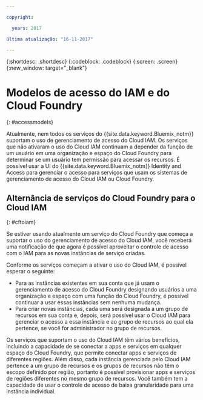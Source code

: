```yaml
---

copyright:

  years: 2017

última atualização: "16-11-2017"

---
```


{:shortdesc: .shortdesc}
{:codeblock: .codeblock}
{:screen: .screen}
{:new_window: target="_blank"}

# Modelos de acesso do IAM e do Cloud Foundry
{: #accessmodels}

Atualmente, nem todos os serviços do {{site.data.keyword.Bluemix_notm}} suportam o uso de gerenciamento de acesso do Cloud IAM. Os serviços que não ativaram o uso do Cloud IAM continuam a depender da função de um usuário em uma organização e espaço do Cloud Foundry para determinar se um usuário tem permissão para acessar os recursos. É possível usar a UI do {{site.data.keyword.Bluemix_notm}} Identity and Access para gerenciar o acesso para serviços que usam os sistemas de gerenciamento de acesso do Cloud IAM ou Cloud Foundry.


## Alternância de serviços do Cloud Foundry para o Cloud IAM
{: #cftoiam}

Se estiver usando atualmente um serviço do Cloud Foundry que começa a suportar o uso do gerenciamento de acesso do Cloud IAM, você receberá uma notificação de que agora é possível aproveitar o controle de acesso com o IAM para as novas instâncias de serviço criadas.

Conforme os serviços começam a ativar o uso do Cloud IAM, é possível esperar o seguinte:

* Para as instâncias existentes em sua conta que já usam o gerenciamento de acesso do Cloud Foundry designando usuários a uma organização e espaço com uma função do Cloud Foundry, é possível continuar a usar essas instâncias sem nenhuma mudança.
* Para criar novas instâncias, cada uma será designada a um grupo de recursos em sua conta e, depois, será possível usar o Cloud IAM para gerenciar o acesso a essa instância e ao grupo de recursos ao qual ela pertence, se você for administrador no grupo de recursos.

Os serviços que suportam o uso do Cloud IAM têm vários benefícios, incluindo a capacidade de se conectar a apps e serviços em qualquer espaço do Cloud Foundry, que permite conectar apps e serviços de diferentes regiões. Além disso, cada instância gerenciada pelo Cloud IAM pertence a um grupo de recursos e os grupos de recursos não têm o escopo definido por região, portanto é possível provisionar apps e serviços de regiões diferentes no mesmo grupo de recursos. Você também tem a capacidade de usar o controle de acesso de baixa granularidade para uma instância individual. 

